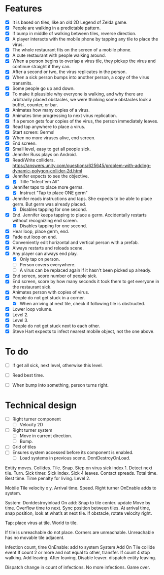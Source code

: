 # Features

- [x] It is based on tiles, like an old 2D Legend of Zelda game.
- [x] People are walking in a predictable pattern.
- [x] If bump in middle of walking between tiles, reverse direction.
- [x] A player interacts with the mobile phone by tapping any tile to place the virus.
- [x] The whole restaurant fits on the screen of a mobile phone.
- [x] A cute restaurant with people walking around.
- [x] When a person begins to overlap a virus tile, they pickup the virus and continue straight if they can.
- [x] After a second or two, the virus replicates in the person.
- [x] When a sick person bumps into another person, a copy of the virus transmits.
- [x] Some people go up and down.
- [x] To make it plausible why everyone is walking, and why there are arbitrarily placed obstacles, we were thinking some obstacles look a buffet, counter, or bar.
- [x] Animates how many copies of a virus.
- [x] Animates time progressing to next virus replication.
- [x] If a person gets four copies of the virus, the person immediately leaves.
- [x] Read tap anywhere to place a virus.
- [x] Start screen:  Germs!
- [x] When no more viruses alive, end screen.
- [x] End screen.
- [x] Small level, easy to get all people sick.
- [x] Jennifer Russ plays on Android.
- [x] Read/Write colliders.  https://answers.unity.com/questions/625645/problem-with-adding-dynamic-polygon-collider-2d.html
- [x] Jennifer expects to see the objective.
    - [x] Title "Infect'em All"
- [x] Jennifer taps to place more germs.
    - [x] Instruct "Tap to place ONE germ"
- [x] Jennifer reads instructions and taps.  She expects to be able to place germ.  But germ was already placed.
    - [x] Disables tapping for one second.
- [x] End.  Jennifer keeps tapping to place a germ.  Accidentally restarts without recognizing end screen.
    - [x] Disables tapping for one second.
- [x] Hear loop, place germ, end.
- [x] Fade out loop on end.
- [x] Conveniently edit horizontal and vertical person with a prefab.
- [x] Always restarts and reloads scene.
- [x] Any player can always end play.
    - [x] Only tap on person.
    - [ ] Person covers everywhere.
    - [ ] A virus can be replaced again if it hasn't been picked up already.
- [x] End screen, score number of people sick.
- [x] End screen, score by how many seconds it took them to get everyone in the restaurant sick.
- [x] Animates person with copies of virus.
- [x] People do not get stuck in a corner.
    - [x] When arriving at next tile, check if following tile is obstructed.
- [x] Lower loop volume.
- [x] Level 2.
- [x] Level 3.
- [x] People do not get stuck next to each other.
- [x] Steve Hart expects to infect nearest mobile object, not the one above.

# To do

- [ ] If get all sick, next level, otherwise this level.
- [ ] Read best time.
- [ ] When bump into something, person turns right.


# Technical design

- [ ] Right turner component
    - [ ] Velocity 2D
- [ ] Right turner system
    - [ ] Move in current direction.
    - [ ] Bump.
- [ ] Grid of tiles
- [ ] Ensures system accessed before its component is enabled.
    - [ ] Load systems in previous scene.  DontDestroyOnLoad.

Entity moves.
Collides.
Tile.
Snap.
Step on virus sick index 1.
Detect next tile.
Turn.
Sick timer.
Sick index.
Sick 4 leaves.
Contact spreads.
Total time.
Best time.
Time penalty for living.
Level 2.



Mobile Tile velocity x y.  Arrival time.  Speed.
Right turner
OnEnable adds to system.

System:
Dontdestroyinload
On add:  Snap to tile center.
update
Move by time.
Overflow time to next.
Sync position between tiles.
At arrival time, snap position, look at what’s at next tile.
If obstacle, rotate velocity right.

Tap:  place virus at tile.
World to tile.

If tile is unreachable do not place.  Corners are unreachable.
Unreachable has no movable tile adjacent.


Infection count, time
OnEnable:  add to system
System
Add On Tile collide event
If count 2 or more and not equal to other, transfer.
If count 4 stop walking.  Add leaving.
After leaving,
Disable leaver.
dispatch entity leaving.

Dispatch change in count of infections.
No more infections.  Game over.

